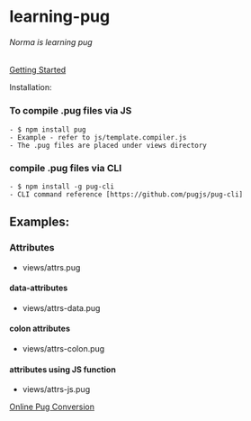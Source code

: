 # learning-pug
###### Norma is learning pug

[Getting Started](https://pugjs.org/api/getting-started.html)

Installation:

### To compile .pug files via JS
    - $ npm install pug
    - Example - refer to js/template.compiler.js
    - The .pug files are placed under views directory

### compile .pug files via CLI
    - $ npm install -g pug-cli
    - CLI command reference [https://github.com/pugjs/pug-cli]

## Examples:

### Attributes
  - views/attrs.pug
#### data-attributes
  - views/attrs-data.pug
#### colon attributes
  - views/attrs-colon.pug
#### attributes using JS function
  - views/attrs-js.pug

[Online Pug Conversion](https://pughtml.com/)